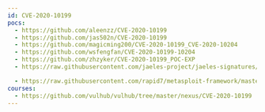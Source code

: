 ```yaml
---
id: CVE-2020-10199
pocs:
  - https://github.com/aleenzz/CVE-2020-10199
  - https://github.com/jas502n/CVE-2020-10199
  - https://github.com/magicming200/CVE-2020-10199_CVE-2020-10204
  - https://github.com/wsfengfan/CVE-2020-10199-10204
  - https://github.com/zhzyker/CVE-2020-10199_POC-EXP
  - https://raw.githubusercontent.com/jaeles-project/jaeles-signatures/master/cves/nexus-repository-manager-rce-cve-2020-10199.yaml

  - https://raw.githubusercontent.com/rapid7/metasploit-framework/master/modules/exploits/linux/http/nexus_repo_manager_el_injection.rb
courses:
  - https://github.com/vulhub/vulhub/tree/master/nexus/CVE-2020-10199
---
```

